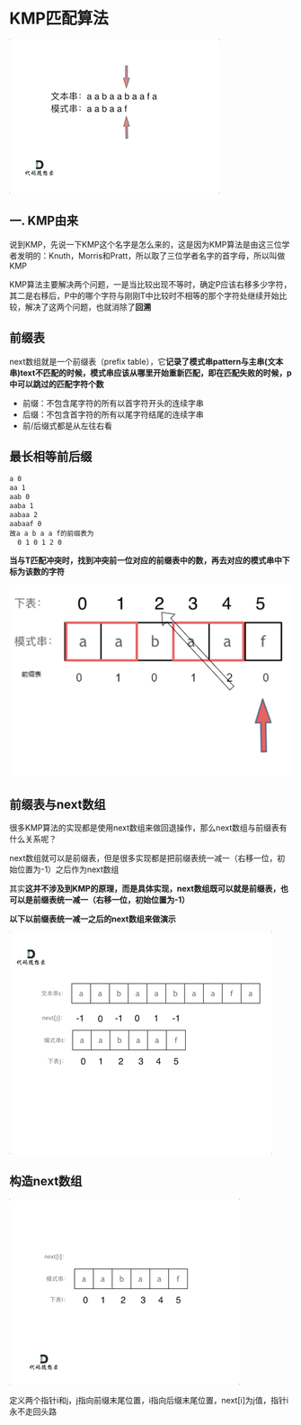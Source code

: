 # KMP匹配算法

![](img/KMP匹配算法.assets/KMP精讲1.gif)

## 一. KMP由来

说到KMP，先说一下KMP这个名字是怎么来的，这是因为KMP算法是由这三位学者发明的：Knuth，Morris和Pratt，所以取了三位学者名字的首字母，所以叫做KMP

KMP算法主要解决两个问题，一是当比较出现不等时，确定P应该右移多少字符，其二是右移后，P中的哪个字符与刚刚T中比较时不相等的那个字符处继续开始比较，解决了这两个问题，也就消除了**回溯**



## 前缀表

next数组就是一个前缀表（prefix table），它**记录了模式串pattern与主串(文本串)text不匹配的时候，模式串应该从哪里开始重新匹配，即在匹配失败的时候，p中可以跳过的匹配字符个数**

* 前缀：不包含尾字符的所有以首字符开头的连续字串
* 后缀：不包含首字符的所有以尾字符结尾的连续字串
* 前/后缀式都是从左往右看



## 最长相等前后缀

```
a 0
aa 1
aab 0
aaba 1
aabaa 2
aabaaf 0
故a a b a a f的前缀表为
  0 1 0 1 2 0
```

**当与T匹配冲突时，找到冲突前一位对应的前缀表中的数，再去对应的模式串中下标为该数的字符**

![](img/KMP匹配算法.assets/kmp.png)

## 前缀表与next数组

很多KMP算法的实现都是使用next数组来做回退操作，那么next数组与前缀表有什么关系呢？

next数组就可以是前缀表，但是很多实现都是把前缀表统一减一（右移一位，初始位置为-1）之后作为next数组

其实**这并不涉及到KMP的原理，而是具体实现，next数组既可以就是前缀表，也可以是前缀表统一减一（右移一位，初始位置为-1）**

**以下以前缀表统一减一之后的next数组来做演示**

![KMP精讲4](img/KMP匹配算法.assets/KMP精讲4.gif)

## 构造next数组

![](img/KMP匹配算法.assets/KMP精讲3.gif)

定义两个指针i和j，j指向前缀末尾位置，i指向后缀末尾位置，next[i]为j值，指针i永不走回头路
